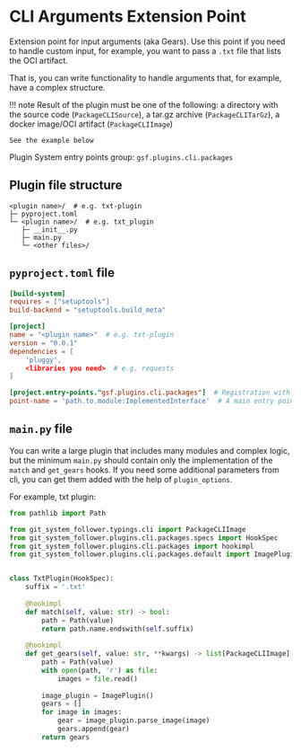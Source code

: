 # CLI Arguments Extension Point
Extension point for input arguments (aka Gears). Use this point if you need to handle custom input, for example, 
you want to pass a `.txt` file that lists the OCI artifact.

That is, you can write functionality to handle arguments that, for example, have a complex structure. 

!!! note
    Result of the plugin must be one of the following: a directory with the source code
    (`PackageCLISource`), a tar.gz archive (`PackageCLITarGz`), a docker image/OCI artifact (`PackageCLIImage`)
    
    See the example below

Plugin System entry points group: `gsf.plugins.cli.packages`

## Plugin file structure
```text
<plugin name>/  # e.g. txt-plugin
├─ pyproject.toml
└─ <plugin name>/  # e.g. txt_plugin
   ├─ __init__.py
   ├─ main.py
   └─ <other files>/
```

## `pyproject.toml` file
```toml
[build-system]
requires = ["setuptools"]
build-backend = "setuptools.build_meta"

[project]
name = "<plugin name>"  # e.g. txt-plugin
version = "0.0.1"
dependencies = [
    'pluggy',
    <libraries you need>  # e.g. requests
]

[project.entry-points."gsf.plugins.cli.packages"]  # Registration with the CLI system
point-name = 'path.to.module:ImplementedInterface'  # A main entry point
```

## `main.py` file
You can write a large plugin that includes many modules and complex logic,
but the minimum `main.py` should contain only the implementation of the `match` and `get_gears` hooks. 
If you need some additional parameters from cli, you can get them added with the help of `plugin_options`.

<!-- Specification for your plugins: [git_system_follower/plugins/cli/packages/specs.py](../../../git_system_follower/plugins/cli/packages/specs.py#L28) -->

For example, txt plugin:
```python
from pathlib import Path

from git_system_follower.typings.cli import PackageCLIImage
from git_system_follower.plugins.cli.packages.specs import HookSpec
from git_system_follower.plugins.cli.packages import hookimpl
from git_system_follower.plugins.cli.packages.default import ImagePlugin


class TxtPlugin(HookSpec):
    suffix = '.txt'
    
    @hookimpl
    def match(self, value: str) -> bool:
        path = Path(value)
        return path.name.endswith(self.suffix)
    
    @hookimpl
    def get_gears(self, value: str, **kwargs) -> list[PackageCLIImage]:
        path = Path(value)
        with open(path, 'r') as file:
            images = file.read()
        
        image_plugin = ImagePlugin()
        gears = []
        for image in images:
            gear = image_plugin.parse_image(image)
            gears.append(gear)
        return gears
```